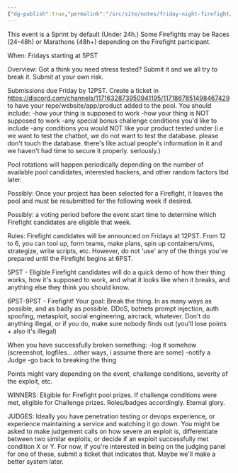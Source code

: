 ```yaml
---
{"dg-publish":true,"permalink":"/src/site/notes/friday-night-firefight/","tags":["event","event-rules","sprint"]}
---
```



This event is a Sprint by default (Under 24h.) Some Firefights may be Races (24-48h) or Marathons (48h+) depending on the Firefight participant.

When:
Fridays starting at 5PST

Overview:
Got a think you need stress tested? Submit it and we all try to break it. Submit at your own risk.

Submissions due Friday by 12PST. Create a ticket in https://discord.com/channels/1171632873950941195/1171867851498467429 to have your repo/website/app/product added to the pool. You should include:
-how your thing is supposed to work
-how your thing is NOT supposed to work
-any special bonus challenge conditions you'd like to include
-any conditions you would NOT like your product tested under (i.e we want to test the chatbot, we do not want to test the database. please don't touch the database. there's like actual people's information in it and we haven't had time to secure it properly. seriously.)

Pool rotations will happen periodically depending on the number of available pool candidates, interested hackers, and other random factors tbd later.

Possibly: Once your project has been selected for a Firefight, it leaves the pool and must be resubmitted for the following week if desired.

Possibly: a voting period before the event start time to determine which Firefight candidates are eligible that week.

Rules:
Firefight candidates will be announced on Fridays at 12PST. From 12 to 6, you can tool up, form teams, make plans, spin up containers/vms, strategize, write scripts, etc. However, do not 'use' any of the things you've prepared until the Firefight begins at 6PST.

5PST - Eligible Firefight candidates will do a quick demo of how their thing works, how it's supposed to work, and what it looks like when it breaks, and anything else they think you should know.

6PST-9PST - Firefight!
Your goal: Break the thing. In as many ways as possible, and as badly as possible. DDoS, botnets prompt injection, auth spoofing, metasploit, social engineering, aircrack, whatever. Don't do anything illegal, or if you do, make sure nobody finds out (you'll lose points + also it's illegal)

When you have successfully broken something:
-log it somehow (screenshot, logfiles....other ways, i assume there are some)
-notify a Judge
-go back to breaking the thing

Points might vary depending on the event, challenge conditions, severity of the exploit, etc.

WINNERS:
Eligible for Firefight pool prizes. If challenge conditions were met, eligible for Challenge prizes. Roles/badges accordingly. Eternal glory.

JUDGES:
Ideally you have penetration testing or devops experience, or experience maintaining a service and watching it go down. You might be asked to make judgement calls on how severe an exploit is, differentiate between two similar exploits, or decide if an exploit successfully met condition X or Y.
For now, if you're interested in being on the judging panel for one of these, submit a ticket that indicates that. Maybe we'll make a better system later.





